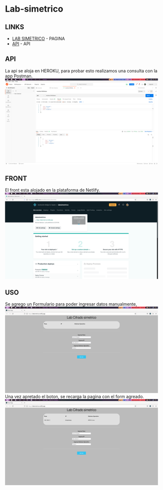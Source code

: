 # Lab-simetrico
## LINKS
* [LAB SIMETRICO]('https://labsimetrico.netlify.app/') - PAGINA
* [API]('https://labsimetrico.herokuapp.com/') - API  

## API
La api se aloja en HEROKU, para probar esto realizamos una consulta con la app Postman.
![Alt text](./img/api.png?raw=true "Postman Probando API")
## FRONT
El front esta alojado en la plataforma de Netlify.
 ![Alt text](./img/net.png?raw=true "Netlify")
## USO
 Se agrego un Formulario para poder ingresar datos manualmente,
  ![Alt text](./img/dp1.png?raw=true "Sitio")
Una vez apretado el boton, se recarga la pagina con el form agreado.
 ![Alt text](./img/ejemplo.png?raw=true "Ejemplo")
